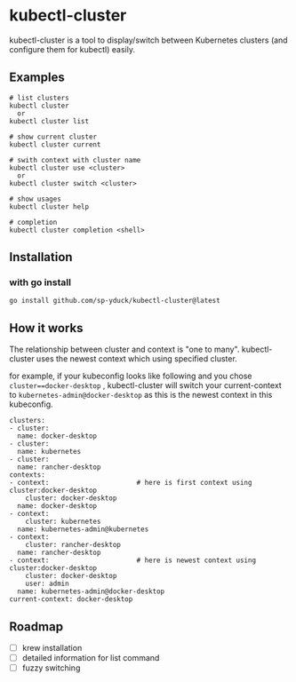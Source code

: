# kubectl-cluster
kubectl-cluster is a tool to display/switch between Kubernetes clusters (and configure them for kubectl) easily.

## Examples
```
# list clusters
kubectl cluster
  or
kubectl cluster list

# show current cluster
kubectl cluster current

# swith context with cluster name
kubectl cluster use <cluster>
  or
kubectl cluster switch <cluster>

# show usages
kubectl cluster help

# completion
kubectl cluster completion <shell>
```

## Installation
### with go install
```
go install github.com/sp-yduck/kubectl-cluster@latest
```

## How it works
The relationship between cluster and context is "one to many". kubectl-cluster uses the newest context which using specified cluster.

for example, if your kubeconfig looks like following and you chose `cluster==docker-desktop` , kubectl-cluster will switch your current-context to `kubernetes-admin@docker-desktop` as this is the newest context in this kubeconfig.
```
clusters:
- cluster:
  name: docker-desktop
- cluster:
  name: kubernetes
- cluster:
  name: rancher-desktop
contexts:
- context:                      # here is first context using cluster:docker-desktop
    cluster: docker-desktop
  name: docker-desktop
- context:
    cluster: kubernetes
  name: kubernetes-admin@kubernetes
- context:
    cluster: rancher-desktop
  name: rancher-desktop
- context:                      # here is newest context using cluster:docker-desktop
    cluster: docker-desktop
    user: admin
  name: kubernetes-admin@docker-desktop
current-context: docker-desktop
```

## Roadmap
- [ ] krew installation
- [ ] detailed information for list command
- [ ] fuzzy switching
